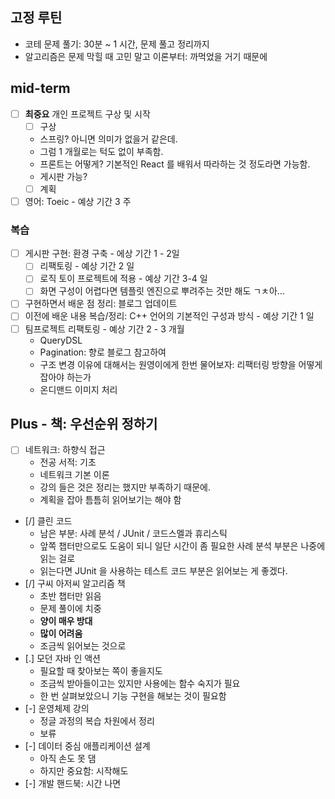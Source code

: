 ## 고정 루틴
- 코테 문제 풀기: 30분 ~ 1 시간, 문제 풀고 정리까지
- 알고리즘은 문제 막힐 때 고민 말고 이론부터: 까먹었을 거기 때문에
##  mid-term
- [ ] **최중요** 개인 프로젝트 구상 및 시작
	- [ ] 구상
	- 스프링? 아니면 의미가 없을거 같은데. 
	- 그럼 1 개월로는 턱도 없이 부족함. 
	- 프론트는 어떻게? 기본적인 React 를 배워서 따라하는 것 정도라면 가능함. 
	- 게시판 가능?
	- [ ] 계획
- [ ] 영어: Toeic - 예상 기간 3 주
### 복습
- [ ] 게시판 구현: 환경 구축 - 에상 기간 1 - 2일
	- [ ] 리팩토링 - 예상 기간 2 일
	- [ ] 로직 토이 프로젝트에 적용 - 예상 기간 3-4 일
	- [ ] 화면 구성이 어렵다면 템플릿 엔진으로 뿌려주는 것만 해도 ㄱㅊ아...
- [ ] 구현하면서 배운 점 정리: 블로그 업데이트
- [ ] 이전에 배운 내용 복습/정리: C++ 언어의 기본적인 구성과 방식 - 예상 기간 1 일
- [ ] 팀프로젝트 리팩토링 -  예상 기간 2 - 3 개월
	- QueryDSL
	- Pagination: 향로 블로그 참고하여
	- 구조 변경 이유에 대해서는 원영이에게 한번 물어보자: 리팩터링 방향을 어떻게 잡아야 하는가
	- 온디맨드 이미지 처리
## Plus - 책: 우선순위 정하기
- [ ] 네트워크: 하향식 접근
	- 전공 서적: 기초
	- 네트워크 기본 이론
	- 강의 들은 것은 정리는 했지만 부족하기 때문에.
	- 계획을 잡아 틈틈히 읽어보기는 해야 함
- [/] 클린 코드 
	- 남은 부분: 사례 분석 / JUnit /  코드스멜과 휴리스틱
	- 앞쪽 챕터만으로도 도움이 되니 일단 시간이 좀 필요한 사례 분석 부분은 나중에 읽는 걸로
	- 읽는다면 JUnit 을 사용하는 테스트 코드 부분은 읽어보는 게 좋겠다.
- [/] 구씨 아저씨 알고리즘 책
	- 초반 챕터만 읽음
	- 문제 풀이에 치중
	- **양이 매우 방대**
	- **많이 어려움**
	- 조금씩 읽어보는 것으로
- [.] 모던 자바 인 액션
	- 필요할 때 찾아보는 쪽이 좋을지도
	- 조금씩 받아들이고는 있지만 사용에는 함수 숙지가 필요
	- 한 번 살펴보았으니 기능 구현을 해보는 것이 필요함
- [-] 운영체제 강의
	- 정글 과정의 복습 차원에서 정리
	- 보류
- [-] 데이터 중심 애플리케이션 설계
	- 아직 손도 못 댐
	- 하지만 중요함:  시작해도
- [-] 개발 핸드북: 시간 나면
